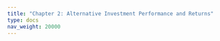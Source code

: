 ```yaml
---
title: "Chapter 2: Alternative Investment Performance and Returns"
type: docs
nav_weight: 20000
---
```

